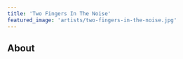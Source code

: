 ```yaml
---
title: 'Two Fingers In The Noise'
featured_image: 'artists/two-fingers-in-the-noise.jpg'
---
```


## About


